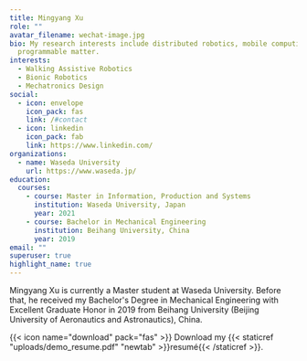 ```yaml
---
title: Mingyang Xu
role: ""
avatar_filename: wechat-image.jpg
bio: My research interests include distributed robotics, mobile computing and
  programmable matter.
interests:
  - Walking Assistive Robotics
  - Bionic Robotics
  - Mechatronics Design
social:
  - icon: envelope
    icon_pack: fas
    link: /#contact
  - icon: linkedin
    icon_pack: fab
    link: https://www.linkedin.com/
organizations:
  - name: Waseda University
    url: https://www.waseda.jp/
education:
  courses:
    - course: Master in Information, Production and Systems
      institution: Waseda University, Japan
      year: 2021
    - course: Bachelor in Mechanical Engineering
      institution: Beihang University, China
      year: 2019
email: ""
superuser: true
highlight_name: true
---
```

Mingyang Xu is currently a Master student at Waseda University. Before that, he received my Bachelor's Degree in Mechanical Engineering with Excellent Graduate Honor in 2019 from Beihang University (Beijing University of Aeronautics and Astronautics), China.

{{< icon name="download" pack="fas" >}} Download my {{< staticref "uploads/demo_resume.pdf" "newtab" >}}resumé{{< /staticref >}}.